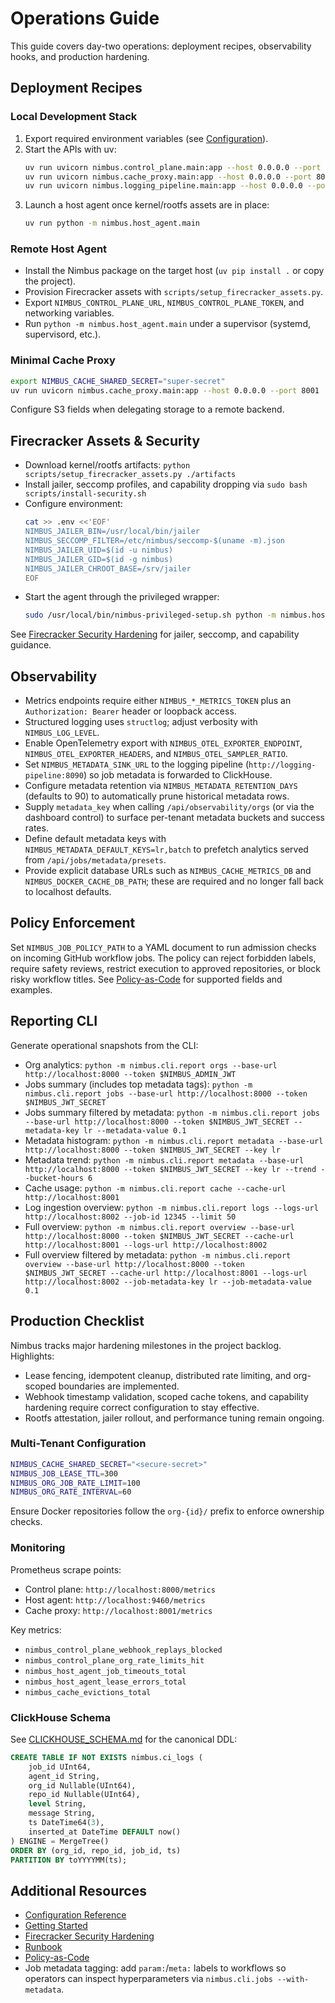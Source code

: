 # Operations Guide

This guide covers day-two operations: deployment recipes, observability hooks, and production hardening.

## Deployment Recipes

### Local Development Stack

1. Export required environment variables (see [Configuration](./configuration.md)).
2. Start the APIs with uv:
   ```bash
   uv run uvicorn nimbus.control_plane.main:app --host 0.0.0.0 --port 8000 --reload
   uv run uvicorn nimbus.cache_proxy.main:app --host 0.0.0.0 --port 8001 --reload
   uv run uvicorn nimbus.logging_pipeline.main:app --host 0.0.0.0 --port 8002 --reload
   ```
3. Launch a host agent once kernel/rootfs assets are in place:
   ```bash
   uv run python -m nimbus.host_agent.main
   ```

### Remote Host Agent

- Install the Nimbus package on the target host (`uv pip install .` or copy the project).
- Provision Firecracker assets with `scripts/setup_firecracker_assets.py`.
- Export `NIMBUS_CONTROL_PLANE_URL`, `NIMBUS_CONTROL_PLANE_TOKEN`, and networking variables.
- Run `python -m nimbus.host_agent.main` under a supervisor (systemd, supervisord, etc.).

### Minimal Cache Proxy

```bash
export NIMBUS_CACHE_SHARED_SECRET="super-secret"
uv run uvicorn nimbus.cache_proxy.main:app --host 0.0.0.0 --port 8001
```

Configure S3 fields when delegating storage to a remote backend.

## Firecracker Assets & Security

- Download kernel/rootfs artifacts: `python scripts/setup_firecracker_assets.py ./artifacts`
- Install jailer, seccomp profiles, and capability dropping via `sudo bash scripts/install-security.sh`
- Configure environment:
  ```bash
  cat >> .env <<'EOF'
  NIMBUS_JAILER_BIN=/usr/local/bin/jailer
  NIMBUS_SECCOMP_FILTER=/etc/nimbus/seccomp-$(uname -m).json
  NIMBUS_JAILER_UID=$(id -u nimbus)
  NIMBUS_JAILER_GID=$(id -g nimbus)
  NIMBUS_JAILER_CHROOT_BASE=/srv/jailer
  EOF
  ```
- Start the agent through the privileged wrapper:
  ```bash
  sudo /usr/local/bin/nimbus-privileged-setup.sh python -m nimbus.host_agent.main
  ```

See [Firecracker Security Hardening](./FIRECRACKER_SECURITY.md) for jailer, seccomp, and capability guidance.

## Observability

- Metrics endpoints require either `NIMBUS_*_METRICS_TOKEN` plus an `Authorization: Bearer` header or loopback access.
- Structured logging uses `structlog`; adjust verbosity with `NIMBUS_LOG_LEVEL`.
- Enable OpenTelemetry export with `NIMBUS_OTEL_EXPORTER_ENDPOINT`, `NIMBUS_OTEL_EXPORTER_HEADERS`, and `NIMBUS_OTEL_SAMPLER_RATIO`.
- Set `NIMBUS_METADATA_SINK_URL` to the logging pipeline (`http://logging-pipeline:8090`) so job metadata is forwarded to ClickHouse.
- Configure metadata retention via `NIMBUS_METADATA_RETENTION_DAYS` (defaults to 90) to automatically prune historical metadata rows.
- Supply `metadata_key` when calling `/api/observability/orgs` (or via the dashboard control) to surface per-tenant metadata buckets and success rates.
- Define default metadata keys with `NIMBUS_METADATA_DEFAULT_KEYS=lr,batch` to prefetch analytics served from `/api/jobs/metadata/presets`.
- Provide explicit database URLs such as `NIMBUS_CACHE_METRICS_DB` and `NIMBUS_DOCKER_CACHE_DB_PATH`; these are required and no longer fall back to localhost defaults.

## Policy Enforcement

Set `NIMBUS_JOB_POLICY_PATH` to a YAML document to run admission checks on incoming GitHub workflow jobs. The policy can reject forbidden labels, require safety reviews, restrict execution to approved repositories, or block risky workflow titles. See [Policy-as-Code](./policy-as-code.md) for supported fields and examples.

## Reporting CLI

Generate operational snapshots from the CLI:

- Org analytics: `python -m nimbus.cli.report orgs --base-url http://localhost:8000 --token $NIMBUS_ADMIN_JWT`
- Jobs summary (includes top metadata tags): `python -m nimbus.cli.report jobs --base-url http://localhost:8000 --token $NIMBUS_JWT_SECRET`
- Jobs summary filtered by metadata: `python -m nimbus.cli.report jobs --base-url http://localhost:8000 --token $NIMBUS_JWT_SECRET --metadata-key lr --metadata-value 0.1`
- Metadata histogram: `python -m nimbus.cli.report metadata --base-url http://localhost:8000 --token $NIMBUS_JWT_SECRET --key lr`
- Metadata trend: `python -m nimbus.cli.report metadata --base-url http://localhost:8000 --token $NIMBUS_JWT_SECRET --key lr --trend --bucket-hours 6`
- Cache usage: `python -m nimbus.cli.report cache --cache-url http://localhost:8001`
- Log ingestion overview: `python -m nimbus.cli.report logs --logs-url http://localhost:8002 --job-id 12345 --limit 50`
- Full overview: `python -m nimbus.cli.report overview --base-url http://localhost:8000 --token $NIMBUS_JWT_SECRET --cache-url http://localhost:8001 --logs-url http://localhost:8002`
- Full overview filtered by metadata: `python -m nimbus.cli.report overview --base-url http://localhost:8000 --token $NIMBUS_JWT_SECRET --cache-url http://localhost:8001 --logs-url http://localhost:8002 --job-metadata-key lr --job-metadata-value 0.1`

## Production Checklist

Nimbus tracks major hardening milestones in the project backlog. Highlights:

- Lease fencing, idempotent cleanup, distributed rate limiting, and org-scoped boundaries are implemented.
- Webhook timestamp validation, scoped cache tokens, and capability hardening require correct configuration to stay effective.
- Rootfs attestation, jailer rollout, and performance tuning remain ongoing.

### Multi-Tenant Configuration

```bash
NIMBUS_CACHE_SHARED_SECRET="<secure-secret>"
NIMBUS_JOB_LEASE_TTL=300
NIMBUS_ORG_JOB_RATE_LIMIT=100
NIMBUS_ORG_RATE_INTERVAL=60
```

Ensure Docker repositories follow the `org-{id}/` prefix to enforce ownership checks.

### Monitoring

Prometheus scrape points:

- Control plane: `http://localhost:8000/metrics`
- Host agent: `http://localhost:9460/metrics`
- Cache proxy: `http://localhost:8001/metrics`

Key metrics:

- `nimbus_control_plane_webhook_replays_blocked`
- `nimbus_control_plane_org_rate_limits_hit`
- `nimbus_host_agent_job_timeouts_total`
- `nimbus_host_agent_lease_errors_total`
- `nimbus_cache_evictions_total`

### ClickHouse Schema

See [CLICKHOUSE_SCHEMA.md](./CLICKHOUSE_SCHEMA.md) for the canonical DDL:

```sql
CREATE TABLE IF NOT EXISTS nimbus.ci_logs (
    job_id UInt64,
    agent_id String,
    org_id Nullable(UInt64),
    repo_id Nullable(UInt64),
    level String,
    message String,
    ts DateTime64(3),
    inserted_at DateTime DEFAULT now()
) ENGINE = MergeTree()
ORDER BY (org_id, repo_id, job_id, ts)
PARTITION BY toYYYYMM(ts);
```

## Additional Resources

- [Configuration Reference](./configuration.md)
- [Getting Started](./getting-started.md)
- [Firecracker Security Hardening](./FIRECRACKER_SECURITY.md)
- [Runbook](./runbook.md)
- [Policy-as-Code](./policy-as-code.md)
- Job metadata tagging: add `param:`/`meta:` labels to workflows so operators can inspect hyperparameters via `nimbus.cli.jobs --with-metadata`.
